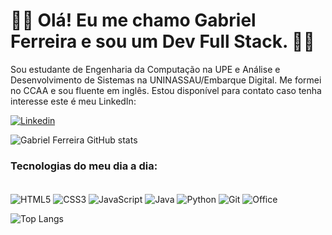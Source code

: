 # 🕵🏻 Olá! Eu me chamo Gabriel Ferreira e sou um Dev Full Stack. 🕵🏻

Sou estudante de Engenharia da Computação na
UPE e Análise e Desenvolvimento de Sistemas
na UNINASSAU/Embarque Digital.
Me formei no CCAA e sou fluente em inglês.
Estou disponível para contato caso tenha interesse este é meu LinkedIn:

[![Linkedin](https://img.shields.io/badge/LinkedIn-0077B5?style=for-the-badge&logo=linkedin&logoColor=white)](linkedin.com/in/gabriel-ferreira-aa2522232/)

![Gabriel Ferreira GitHub stats](https://github-readme-stats.vercel.app/api?username=GabrielBhain&show_icons=true&theme=transparent)

### Tecnologias do meu dia a dia:

<div style="display: inline-block;"><br/>
<img align="center" alt="HTML5" src="https://img.shields.io/badge/HTML5-E34F26?style=for-the-badge&logo=html5&logoColor=white"/>
<img align="center" alt="CSS3" src="https://img.shields.io/badge/CSS3-1572B6?style=for-the-badge&logo=css3&logoColor=white"/>
<img align="center" alt="JavaScript" src="https://img.shields.io/badge/JavaScript-323330?style=for-the-badge&logo=javascript&logoColor=F7DF1E"/>
<img align="center" alt="Java" src="https://img.shields.io/badge/java-%23ED8B00.svg?style=for-the-badge&logo=openjdk&logoColor=white"/>
<img align="center" alt="Python" src="https://img.shields.io/badge/Python-FFD43B?style=for-the-badge&logo=python&logoColor=blue"/>
<img align="center" alt="Git" src="https://img.shields.io/badge/git-%23F05033.svg?style=for-the-badge&logo=git&logoColor=white"/>
<img align="center" alt="Office" src="https://img.shields.io/badge/Microsoft_Office-D83B01?style=for-the-badge&logo=microsoft-office&logoColor=white"/>
</div><br/>

![Top Langs](https://github-readme-stats.vercel.app/api/top-langs/?username=GabrielBhain&layout=donut&theme=transparent)

